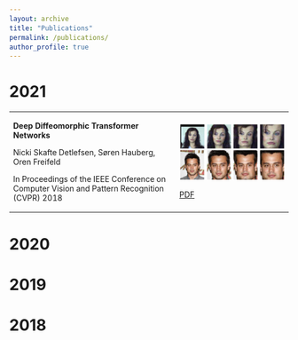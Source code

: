 ```yaml
---
layout: archive
title: "Publications"
permalink: /publications/
author_profile: true
---
```


# 2021

<table>
<tr>
<td>

**Deep Diffeomorphic Transformer Networks**

Nicki Skafte Detlefsen, Søren Hauberg, Oren Freifeld

In Proceedings of the IEEE Conference on Computer Vision and Pattern Recognition (CVPR) 2018

</td>
<td>

<p align="center">
  <img src="../images/2018_ddtn.PNG" width="500" title="hover text">
</p>

[PDF](../files/2018_ddtn.pdf)

</td>
</tr>
</table>



# 2020

# 2019

# 2018